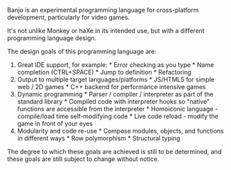 
Banjo is an experimental programming language for cross-platform development, particularly for video games.

It's not unlike Monkey or haXe in its intended use, but with a different programming language design.

The design goals of this programming language are:

  1. Great IDE support, for example:
    * Error checking as you type
    * Name completion (CTRL+SPACE)
    * Jump to definition
    * Refactoring
  2. Output to multiple target languages/platforms
    * JS/HTML5 for simple web / 2D games
    * C++ backend for performance intensive games
  3. Dynamic programming
    * Parser / compiler / interpreter as part of the standard library
    * Compiled code with interpreter hooks so "native" functions are accessible from the interpreter
    * Homoiconic language - compile/load time self-modifying code
    * Live code reload - modify the game in front of your eyes
  4. Modularity and code re-use
    * Compose modules, objects, and functions in different ways
    * Row polymorphism
    * Structural typing 

The degree to which these goals are achieved is still to be determined, and these goals are still subject to change without notice.


